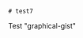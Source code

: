                                                                                                                                                   # test7
Test "graphical-gist"